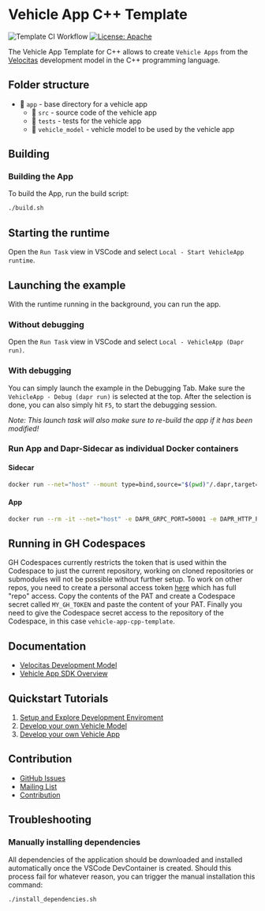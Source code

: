 # Vehicle App C++ Template

![Template CI Workflow](https://github.com/eclipse-velocitas/vehicle-app-cpp-template/actions/workflows/ci.yml/badge.svg)
[![License: Apache](https://img.shields.io/badge/License-Apache-yellow.svg)](http://www.apache.org/licenses/LICENSE-2.0)

The Vehicle App Template for C++ allows to create `Vehicle Apps` from the [Velocitas](https://github.com/eclipse-velocitas/velocitas-docs) development model in the C++ programming language.

## Folder structure

* 📁 `app` - base directory for a vehicle app
    * 📁 `src` - source code of the vehicle app
    * 📁 `tests` - tests for the vehicle app
    * 📁 `vehicle_model` - vehicle model to be used by the vehicle app

## Building

### Building the App
To build the App, run the build script:
```bash
./build.sh
```

## Starting the runtime

Open the `Run Task` view in VSCode and select `Local - Start VehicleApp runtime`.

## Launching the example
With the runtime running in the background, you can run the app.

### Without debugging

Open the `Run Task` view in VSCode and select `Local - VehicleApp (Dapr run)`.

### With debugging
You can simply launch the example in the Debugging Tab. Make sure the `VehicleApp - Debug (dapr run)` is selected at the top. After the selection is done, you can also simply hit `F5`, to start the debugging session. 

*Note: This launch task will also make sure to re-build the app if it has been modified!*

### Run App and Dapr-Sidecar as individual Docker containers
#### Sidecar
```bash
docker run --net="host" --mount type=bind,source="$(pwd)"/.dapr,target=/.dapr daprio/daprd:edge ./daprd -app-id vehicleapp -dapr-grpc-port 50001 -dapr-http-port 3500 -components-path /.dapr/components -config /.dapr/config.yaml -app-protocol grpc
```
#### App
```bash
docker run --rm -it --net="host" -e DAPR_GRPC_PORT=50001 -e DAPR_HTTP_PORT=3500 localhost:12345/vehicleapp:local
```

## Running in GH Codespaces
GH Codespaces currently restricts the token that is used within the Codespace to just the current repository, working on cloned repositories or
submodules will not be possible without further setup. To work on other repos, you need to create a personal access token [here](https://github.com/settings/tokens/new) which has full "repo" access. Copy the contents of the PAT and create a Codespace secret called `MY_GH_TOKEN` and paste the content of your PAT. Finally you need to give the Codespace secret access to the repository of the Codespace, in this case `vehicle-app-cpp-template`.

## Documentation
* [Velocitas Development Model](https://eclipse.dev/velocitas/docs/concepts/development_model/)
* [Vehicle App SDK Overview](https://eclipse.dev/velocitas/docs/concepts/development_model/vehicle_app_sdk/)

## Quickstart Tutorials
1. [Setup and Explore Development Enviroment](https://eclipse.dev/velocitas/docs/tutorials/quickstart/)
1. [Develop your own Vehicle Model](https://eclipse.dev/velocitas/docs/tutorials/vehicle_model_creation/)
1. [Develop your own Vehicle App](https://eclipse.dev/velocitas/docs/tutorials/vehicle-app-development/)

## Contribution
- [GitHub Issues](https://github.com/eclipse-velocitas/vehicle-app-cpp-template/issues)
- [Mailing List](https://accounts.eclipse.org/mailing-list/velocitas-dev)
- [Contribution](CONTRIBUTING.md)

## Troubleshooting

### Manually installing dependencies
All dependencies of the application should be downloaded and installed automatically once the VSCode DevContainer is created. Should this process fail for whatever reason, you can trigger the manual installation this command:
```bash
./install_dependencies.sh
```
